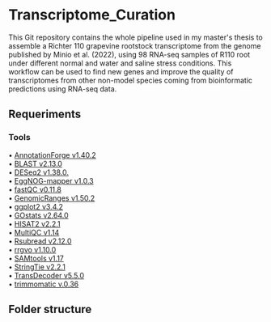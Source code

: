 # Transcriptome_Curation

 This Git repository contains the whole pipeline used in my master's thesis to assemble a Richter 110 grapevine rootstock transcriptome from the genome published by Minio et al. (2022), using 98 RNA-seq samples of R110 root under different  normal and water and saline stress conditions. This workflow can be used to find new genes and 
improve the quality of transcriptomes from other non-model species coming from bioinformatic predictions using RNA-seq data.


## Requeriments
### Tools
&bull; [AnnotationForge v1.40.2](https://bioconductor.org/packages/release/bioc/html/AnnotationForge.html) <br>
&bull; [BLAST v2.13.0](https://blast.ncbi.nlm.nih.gov/Blast.cgi) <br>
&bull; [DESeq2 v1.38.0.](https://bioconductor.org/packages/release/bioc/html/DESeq2.html) <br>
&bull; [EggNOG-mapper v1.0.3](http://eggnog-mapper.embl.de/) <br>
&bull; [fastQC v0.11.8](https://www.bioinformatics.babraham.ac.uk/projects/fastqc/) <br>
&bull; [GenomicRanges v1.50.2](https://bioconductor.org/packages/release/bioc/html/GenomicRanges.html) <br>
&bull; [ggplot2 v3.4.2](https://ggplot2.tidyverse.org/) <br>
&bull; [GOstats v2.64.0](https://bioconductor.org/packages/release/bioc/html/GOstats.html) <br>
&bull; [HISAT2 v2.2.1](http://daehwankimlab.github.io/hisat2/) <br>
&bull; [MultiQC v1.14](https://multiqc.info/) <br>
&bull; [Rsubread v2.12.0](https://bioconductor.org/packages/release/bioc/html/Rsubread.html) <br>
&bull; [rrgvo v1.10.0](https://bioconductor.org/packages/release/bioc/html/rrvgo.html) <br>
&bull; [SAMtools v1.17](http://www.htslib.org/) <br>
&bull; [StringTie v2.2.1](https://ccb.jhu.edu/software/stringtie/) <br>
&bull; [TransDecoder v5.5.0](https://github.com/TransDecoder/TransDecoder/wiki) <br>
&bull; [trimmomatic v.0.36](http://www.usadellab.org/cms/?page=trimmomatic) <br>


## Folder structure







